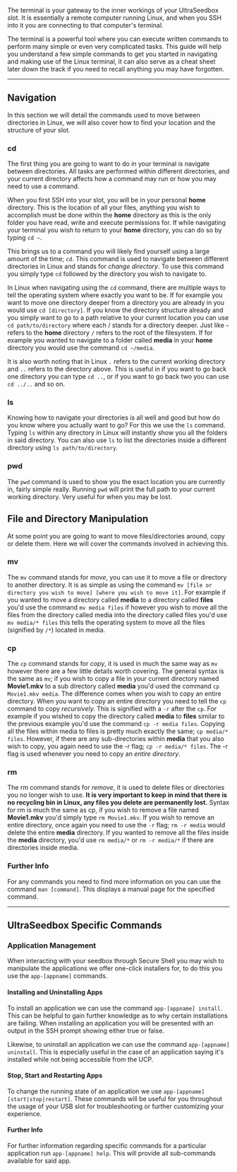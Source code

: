 The terminal is your gateway to the inner workings of your UltraSeedbox slot. It is essentially a remote computer running Linux, and when you SSH into it you are connecting to that computer's terminal.

The terminal is a powerful tool where you can execute written commands to perform many simple or even very complicated tasks. This guide will help you understand a few simple commands to get you started in navigating and making use of the Linux terminal, it can also serve as a cheat sheet later down the track if you need to recall anything you may have forgotten.

***

## Navigation

In this section we will detail the commands used to move between directories in Linux, we will also cover how to find your location and the structure of your slot.

### cd

The first thing you are going to want to do in your terminal is navigate between directories. All tasks are performed within different directories, and your current directory affects how a command may run or how you may need to use a command.

When you first SSH into your slot, you will be in your personal **home** directory. This is the location of all your files, anything you wish to accomplish must be done within the **home** directory as this is the only folder you have read, write and execute permissions for. If while navigating your terminal you wish to return to your **home** directory, you can do so by typing `cd ~`.

This brings us to a command you will likely find yourself using a large amount of the time; `cd`. This command is used to navigate between different directories in Linux and stands for _change directory_. To use this command you simply type `cd` followed by the directory you wish to navigate to.

In Linux when navigating using the `cd` command, there are multiple ways to tell the operating system where exactly you want to be. If for example you want to move one directory deeper from a directory you are already in you would use `cd [directory]`. If you know the directory structure already and you simply want to go to a path relative to your current location you can use `cd path/to/directory` where each / stands for a directory deeper. Just like `~` refers to the **home** directory `/` refers to the root of the filesystem. If for example you wanted to navigate to a folder called **media** in your **home** directory you would use the command `cd ~/media`.

It is also worth noting that in Linux `.` refers to the current working directory and `..` refers to the directory above. This is useful in if you want to go back one directory you can type `cd ..`, or if you want to go back two you can use `cd ../..` and so on.

### ls

Knowing how to navigate your directories is all well and good but how do you know where you actually want to go? For this we use the `ls` command. Typing `ls` within any directory in Linux will instantly show you all the folders in said directory. You can also use `ls` to list the directories inside a different directory using `ls path/to/directory`.

### pwd

The `pwd` command is used to show you the exact location you are currently in, fairly simple really. Running `pwd` will print the full path to your current working directory. Very useful for when you may be lost.

## File and Directory Manipulation

At some point you are going to want to move files/directories around, copy or delete them. Here we will cover the commands involved in achieving this.

### mv

The `mv` command stands for _move_, you can use it to move a file or directory to another directory. It is as simple as using the command `mv [file or directory you wish to move] [where you wish to move it]`. For example if you wanted to move a directory called **media** to a directory called **files** you'd use the command `mv media files` if however you wish to move all the files from the directory called media into the directory called files you'd use `mv media/* files` this tells the operating system to move all the files (signified by `/*`) located in media.

### cp

The `cp` command stands for _copy_, it is used in much the same way as `mv` however there are a few little details worth covering. The general syntax is the same as `mv`; if you wish to copy a file in your current directory named **Movie1.mkv** to a sub directory called **media** you'd used the command `cp Movie1.mkv media`. The difference comes when you wish to copy an entire directory. When you want to copy an entire directory you need to tell the `cp` command to copy _recursively._ This is signified with a `-r` after the `cp`. For example if you wished to copy the directory called **media** to **files** similar to the previous example you'd use the command `cp -r media files`. Copying all the files within media to files is pretty much exactly the same; `cp media/* files`. However, if there are any sub-directories within **media** that you also wish to copy, you again need to use the -r flag; `cp -r media/* files`. The -r flag is used whenever you need to copy an _entire directory_.

### rm

The rm command stands for _remove_, it is used to delete files or directories you no longer wish to use. **It is very important to keep in mind that there is no recycling bin in Linux, any files you delete are permanently lost.** Syntax for rm is much the same as cp, if you wish to remove a file named **Movie1.mkv** you'd simply type `rm Movie1.mkv`. If you wish to remove an entire directory, once again you need to use the `-r` flag; `rm -r media` would delete the entire **media** directory. If you wanted to remove all the files inside the **media** directory, you'd use `rm media/*` or `rm -r media/*` if there are directories inside media.

### Further Info

For any commands you need to find more information on you can use the command `man [command]`. This displays a manual page for the specified command.

***

## UltraSeedbox Specific Commands

### Application Management

When interacting with your seedbox through Secure Shell you may wish to manipulate the applications we offer one-click installers for, to do this you use the `app-[appname]` commands.

#### Installing and Uninstalling Apps

To install an application we can use the command `app-[appname] install`. This can be helpful to gain further knowledge as to why certain installations are failing. When installing an application you will be presented with an output in the SSH prompt showing either true or false.

Likewise, to uninstall an application we can use the command `app-[appname] uninstall`. This is especially useful in the case of an application saying it's installed while not being accessible from the UCP.

#### Stop, Start and Restarting Apps

To change the running state of an application we use `app-[appname] [start|stop|restart]`. These commands will be useful for you throughout the usage of your USB slot for troubleshooting or further customizing your experience.

#### Further Info

For further information regarding specific commands for a particular application run `app-[appname] help`. This will provide all sub-commands available for said app.